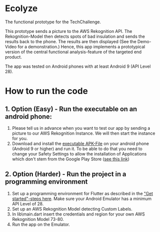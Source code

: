 # Ecolyze

The functional prototype for the TechChallenge.

This prototype sends a picture to the AWS Rekognition API. The Rekognition-Model then detects spots of bad insulation and sends the results back to the phone. The results are then displayed (See the Demo-Video for a demonstration.)
Hence, this app implements a prototypical version of the central functional analysis-feature of the targeted end product.

The app was tested on Android phones with at least Android 9 (API Level 28).

# How to run the code
## 1. Option (Easy) - Run the executable on an android phone:
1. Please tell us in advance when you want to test our app by sending a picture to our AWS Rekognition Instance. We will then start the instance for you. 
2. Download and install the [executable APK-File](app-release.apk) on your android phone (Android 9 or higher) and run it. To be able to do that you need to change your Safety Settings to allow the installation of Applications which don't stem from the Google Play Store ([see this link](https://www.heise.de/tipps-tricks/Externe-Apps-APK-Dateien-bei-Android-installieren-so-klappt-s-3714330.html))

## 2. Option (Harder) - Run the project in a programming environment
1. Set up a programming environment for Flutter as described in the ["Get started"-steps here](https://docs.flutter.dev/get-started/). Make sure your Android Emulator has a minimum API Level of 28.
2. Set up an AWS Rekognition Model detecting Custom Labels.
3. In lib\main.dart insert the credentials and region for your own AWS Rekognition Model 73-80.
4. Run the app on the Emulator.
